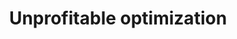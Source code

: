 ---
layout: tactic

title:  "Unprofitable optimization"
tags: 
t-sort: "Dark Tactic"
t-type: "Unsustainable Pattern"
categories: edge-computing
t-description: "Since the energy consumption of an edge computing centre is usually not very high (because of its small size and the type of devices used), there is currently no incentive for the provider to optimize resource utilization in order to save energy."
t-participant: "edge-provider, edge-user"
t-artifact: "Infrastructure"
t-context: "Normal operation"
t-feature: "Cost or business model, switching on/off techniques"
t-intent: "Making it not profitable to perform resource consumption optimization on the provider side"
t-intentmeasure: "Level of incentives"
t-countermeasure: "Shifting to another business model where the users are charged only for the actual time they use resources and not, as before, for reserving resources even if they are not using it. This is called serverless computing and it pushes the incentive on the provider to optimize so that they decrease the amount of idle resources, for which they will not get paid anymore."
t-source: "*The Dark Side of Cloud and Edge Computing* by Klervie Toczé, Maël Madon, Muriel Garcia and Patricia Lago"
t-source-doi: "https://doi.org/10.21428/bf6fb269.9422c084"
t-diagram: "models-unprofitable_optimization.png"
---